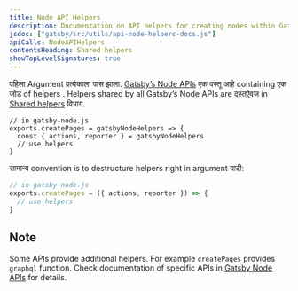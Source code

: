 ```yaml
---
title: Node API Helpers
description: Documentation on API helpers for creating nodes within Gatsby's GraphQL data layer
jsdoc: ["gatsby/src/utils/api-node-helpers-docs.js"]
apiCalls: NodeAPIHelpers
contentsHeading: Shared helpers
showTopLevelSignatures: true
---
```


पहिला Argument प्रत्येकाला पास झाला. [Gatsby’s Node APIs](/docs/node-apis/) एक वस्तू आहे containing एक जोड of helpers . Helpers shared by all Gatsby’s Node APIs are दस्तऐवज in [Shared helpers](#shared-helpers) विभाग.

```javascriptc
// in gatsby-node.js
exports.createPages = gatsbyNodeHelpers => {
  const { actions, reporter } = gatsbyNodeHelpers
  // use helpers
}
```

सामान्य convention is to destructure helpers right in argument यादी:

```javascript
// in gatsby-node.js
exports.createPages = ({ actions, reporter }) => {
  // use helpers
}
```

## Note

Some APIs provide additional helpers. For example `createPages` provides `graphql` function. Check documentation of specific APIs in [Gatsby Node APIs](/docs/node-apis/) for details.
